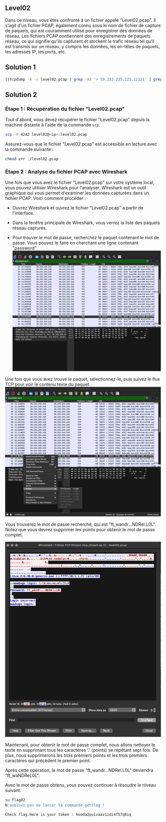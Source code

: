 ## Level02

Dans ce niveau, vous êtes confronté à un fichier appelé "Level02.pcap". Il s'agit d'un fichier PCAP, également connu sous le nom de fichier de capture de paquets, qui est couramment utilisé pour enregistrer des données de réseau. Les fichiers PCAP contiennent des enregistrements de paquets réseau, ce qui signifie qu'ils capturent et stockent le trafic réseau tel qu'il est transmis sur un réseau, y compris les données, les en-têtes de paquets, les adresses IP, les ports, etc.

## Solution 1

```bash
((tcpdump -A -r level02.pcap | grep -A3 '> 59.233.235.223.12121' | grep -A500 '07:23:34.363418' | grep -A3 'length 1' | grep -v -e 'IP') && echo --) | grep -B1 -e '--' | grep -v -e '--' | grep -o '.$' | tr -d '\n' | cat -e && echo
```

## Solution 2

### Étape 1 : Récupération du fichier "Level02.pcap"
Tout d'abord, vous devez récupérer le fichier "Level02.pcap" depuis la machine distante à l'aide de la commande ```scp```.
```bash
scp -P 4242 level02@<ip>:level02.pcap
```

Assurez-vous que le fichier "Level02.pcap" est accessible en lecture avec la commande suivante :
```bash
chmod x+r ./level02.pcap
```

### Étape 2 : Analyse du fichier PCAP avec Wireshark
Une fois que vous avez le fichier "Level02.pcap" sur votre système local, vous pouvez utiliser Wireshark pour l'analyser. Wireshark est un outil graphique qui vous permet d'examiner les données capturées dans un fichier PCAP. Voici comment procéder :

- Ouvrez Wireshark et ouvrez le fichier "Level02.pcap" à partir de l'interface.

- Dans la fenêtre principale de Wireshark, vous verrez la liste des paquets réseau capturés.

- Pour trouver le mot de passe, recherchez le paquet contenant le mot de passe. Vous pouvez le faire en cherchant une ligne contenant "password".
![image](./1.png)


Une fois que vous avez trouvé le paquet, sélectionnez-le, puis suivez le flux TCP pour voir le contenu texte du paquet.
![image](./3.png)

Vous trouverez le mot de passe recherché, qui est "ft_wandr...NDRel.L0L". Notez que vous devrez supprimer les points pour obtenir le mot de passe complet.

![image](./2.png)

Maintenant, pour obtenir le mot de passe complet, nous allons nettoyer le texte en supprimant tous les caractères '.' (points) se répétant sept fois. De plus, nous supprimerons les trois premiers points et les trois premiers caractères qui précèdent le premier point.

Après cette opération, le mot de passe "ft_wandr...NDRel.L0L" deviendra "ft_waNDReL0L".

Avec le mot de passe obtenu, vous pouvez continuer à résoudre le niveau suivant.

```bash
su flag02
N'oubliez pas de lancer la commande getflag !
```

```bash
Check flag.Here is your token : kooda2puivaav1idi4f57q8iq
```


